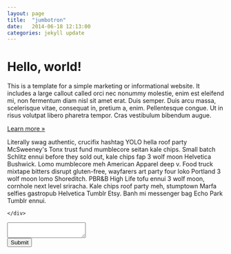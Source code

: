 ```yaml
---
layout: page
title:  "jumbotron"
date:   2014-06-18 12:13:00
categories: jekyll update
---
```


<div class="jumbotron">
        <h1>Hello, world!</h1>
        <p>This is a template for a simple marketing or informational website. It includes a large callout called orci nec nonummy molestie, enim est eleifend mi, non fermentum diam nisl sit amet erat. Duis semper. Duis arcu massa, scelerisque vitae, consequat in, pretium a, enim. Pellentesque congue. Ut in risus volutpat libero pharetra tempor. Cras vestibulum bibendum augue. </p>
        <p><a href="#" class="btn btn-primary btn-lg" role="button">Learn more »</a></p>
      </div>


<div class="row">
 	<div class="col-md-4">
 		Literally swag authentic, crucifix hashtag YOLO hella roof party McSweeney's Tonx trust fund mumblecore seitan kale chips. Small batch Schlitz ennui before they sold out, kale chips fap 3 wolf moon Helvetica Bushwick. Lomo mumblecore meh American Apparel deep v. Food truck mixtape bitters disrupt gluten-free, wayfarers art party four loko Portland 3 wolf moon lomo Shoreditch. PBR&B High Life tofu ennui 3 wolf moon, cornhole next level sriracha. Kale chips roof party meh, stumptown Marfa selfies gastropub Helvetica Tumblr Etsy. Banh mi messenger bag Echo Park Tumblr ennui.

 	</div>
 </div>
 <div class="row">
 	<div class="col-md-4">
		<textarea class="form-control" rows="2"></textarea>
 	</div>
 	<div
<div class="row">
 	<div class="col-md-4">
 		<input class="btn btn-primary" type="submit" value="Submit">
 	</div>

</div>
